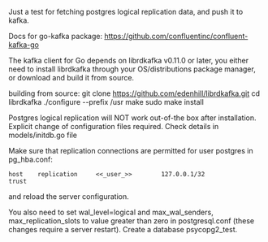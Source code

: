 Just a test for fetching postgres logical replication data, 
and push it to kafka. 

Docs for go-kafka package:
https://github.com/confluentinc/confluent-kafka-go

The kafka client for Go depends on librdkafka v0.11.0 or later,
you either need to install librdkafka through your
OS/distributions package manager, or download and build
it from source.

building from source:
git clone https://github.com/edenhill/librdkafka.git
cd librdkafka
./configure --prefix /usr
make
sudo make install

Postgres logical replication will NOT work out-of-the box
after installation. Explicit change of configuration files required.
Check details in models/initdb.go file

Make sure that replication connections are permitted for user postgres in pg_hba.conf:

    host    replication     <<_user_>>        127.0.0.1/32            trust

and reload the server configuration.

You also need to set wal_level=logical and max_wal_senders, max_replication_slots to value greater than zero in postgresql.conf
(these changes require a server restart). Create a database psycopg2_test.